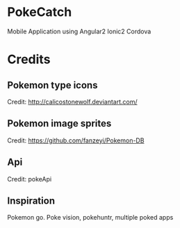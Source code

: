 # PokeCatch
Mobile Application using Angular2 Ionic2 Cordova

# Credits
## Pokemon type icons
Credit: http://calicostonewolf.deviantart.com/

## Pokemon image sprites
Credit: https://github.com/fanzeyi/Pokemon-DB

## Api
Credit: pokeApi

## Inspiration
Pokemon go. Poke vision, pokehuntr, multiple poked apps
